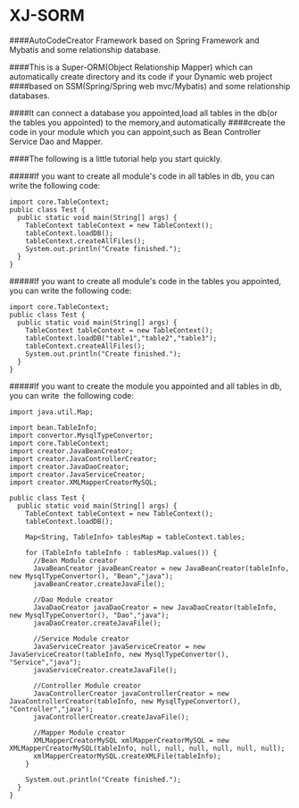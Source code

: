 # XJ-SORM

####AutoCodeCreator Framework based on Spring Framework and Mybatis and some relationship database.

####This is a Super-ORM(Object Relationship Mapper) which can automatically create directory and its code if your Dynamic web project ####based on SSM(Spring/Spring web mvc/Mybatis) and some relationship databases.

####It can connect a database you appointed,load all tables in the db(or the tables you appointed) to the memory,and automatically ####create the code in your module which you can appoint,such as Bean Controller Service Dao and Mapper.

####The following is a little tutorial help you start quickly.
    
#####If you want to create all module's code in all tables in db, you can write the following code:

    import core.TableContext;
    public class Test {
      public static void main(String[] args) {
        TableContext tableContext = new TableContext();
        tableContext.loadDB();
        tableContext.createAllFiles();
        System.out.println("Create finished.");
      }
    }
   
   
#####If you want to create all module's code in the tables you appointed, you can write the following code:

    import core.TableContext;
    public class Test {
      public static void main(String[] args) {
        TableContext tableContext = new TableContext();
        tableContext.loadDB("table1","table2","table3");
        tableContext.createAllFiles();
        System.out.println("Create finished.");
      }
    }

#####If you want to create the module you appointed and all tables in db, you can write  the following code:

    import java.util.Map;

    import bean.TableInfo;
    import convertor.MysqlTypeConvertor;
    import core.TableContext;
    import creator.JavaBeanCreator;
    import creator.JavaControllerCreator;
    import creator.JavaDaoCreator;
    import creator.JavaServiceCreator;
    import creator.XMLMapperCreatorMySQL;

    public class Test {
      public static void main(String[] args) {
        TableContext tableContext = new TableContext();
        tableContext.loadDB();

        Map<String, TableInfo> tablesMap = tableContext.tables;

        for (TableInfo tableInfo : tablesMap.values()) {
          //Bean Module creator
          JavaBeanCreator javaBeanCreator = new JavaBeanCreator(tableInfo, new MysqlTypeConvertor(), "Bean","java");
          javaBeanCreator.createJavaFile();

          //Dao Module creator
          JavaDaoCreator javaDaoCreator = new JavaDaoCreator(tableInfo, new MysqlTypeConvertor(), "Dao","java");
          javaDaoCreator.createJavaFile();

          //Service Module creator
          JavaServiceCreator javaServiceCreator = new JavaServiceCreator(tableInfo, new MysqlTypeConvertor(), "Service","java");
          javaServiceCreator.createJavaFile();

          //Controller Module creator
          JavaControllerCreator javaControllerCreator = new JavaControllerCreator(tableInfo, new MysqlTypeConvertor(), "Controller","java");
          javaControllerCreator.createJavaFile();

          //Mapper Module creator
          XMLMapperCreatorMySQL xmlMapperCreatorMySQL = new XMLMapperCreatorMySQL(tableInfo, null, null, null, null, null, null);
          xmlMapperCreatorMySQL.createXMLFile(tableInfo);
        }

        System.out.println("Create finished.");
      }
    }
